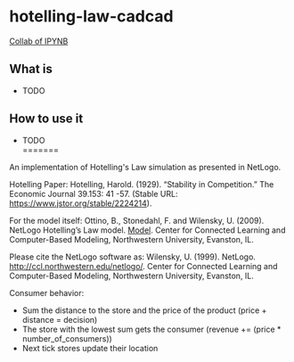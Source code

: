 # hotelling-law-cadcad
[Collab of IPYNB](https://colab.research.google.com/drive/1mZmOFC7hNmhuaUMkw74yMyh6AcMa04zF#scrollTo=jZDKRa5P9-gP)

## What is

- TODO

## How to use it

- TODO  
=======

An implementation of Hotelling's Law simulation as presented in NetLogo.

Hotelling Paper:
Hotelling, Harold. (1929). “Stability in Competition.” The Economic Journal 39.153: 41 -57. (Stable URL: https://www.jstor.org/stable/2224214).


For the model itself:
Ottino, B., Stonedahl, F. and Wilensky, U. (2009). NetLogo Hotelling’s Law model. [Model](https://ccl.northwestern.edu/netlogo/models/Hotelling'sLaw). Center for Connected Learning and Computer-Based Modeling, Northwestern University, Evanston, IL.

Please cite the NetLogo software as:
Wilensky, U. (1999). NetLogo. http://ccl.northwestern.edu/netlogo/. Center for Connected Learning and Computer-Based Modeling, Northwestern University, Evanston, IL.

Consumer behavior:
- Sum the distance to the store and the price of the product (price + distance = decision)
- The store with the lowest sum gets the consumer (revenue += (price * number_of_consumers))
- Next tick stores update their location